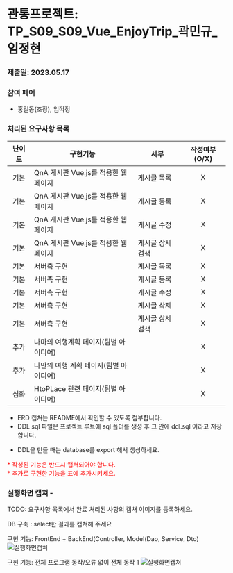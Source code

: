 # 관통프로젝트: TP_S09_S09_Vue_EnjoyTrip_곽민규_임정현
### 제출일: 2023.05.17

### 참여 페어
- 홍길동(조장), 임꺽정

### 처리된 요구사항 목록

|난이도|구현기능|세부|작성여부(O/X)|
|:---:|---|---|:---:|
|기본|QnA 게시판 Vue.js를 적용한 웹페이지|게시글 목록|X|
|기본|QnA 게시판 Vue.js를 적용한 웹페이지|게시글 등록|X|
|기본|QnA 게시판 Vue.js를 적용한 웹페이지|게시글 수정|X|
|기본|QnA 게시판 Vue.js를 적용한 웹페이지|게시글 상세 검색|X|
|기본|서버측 구현|게시글 목록|X|
|기본|서버측 구현|게시글 등록|X|
|기본|서버측 구현|게시글 수정|X|
|기본|서버측 구현|게시글 삭제|X|
|기본|서버측 구현|게시글 상세 검색|X|
|추가|나마의 여행계획 페이지(팀별 아이디어)||X|
|추가|나만의 여행 계획 페이지(팀별 아이디어)||X|
|심화|HtoPLace 관련 페이지(팀별 아이디어)||X|

* ERD 캡쳐는 README에서 확인할 수 있도록 첨부합니다.
* DDL sql 파일은 프로젝트 루트에 sql 폴더를 생성 후 그 안에 ddl.sql 이라고 저장합니다.
- DDL을 만들 때는 database를 export 해서 생성하세요.

<span style="color:red">
* 작성된 기능은 반드시 캡쳐되어야 합니다.<br>
* 추가로 구현한 기능을 표에 추가시키세요.
</span>

### 실행화면 캡쳐 -
TODO: 요구사항 목록에서 완료 처리된 사항의 캡쳐 이미지를 등록하세요.

DB 구축 : select한 결과를 캡쳐해 주세요

구현 기능: FrontEnd + BackEnd(Controller, Model(Dao, Service, Dto)
![실행화면캡쳐](./화면캡쳐/화면캡쳐_0001_주택정보_web.png)

구현 기능: 전체 프로그램 동작/오류 없이 전체 동작 1
![실행화면캡쳐](./화면캡쳐/화면캡쳐_Main화면_web.png)
